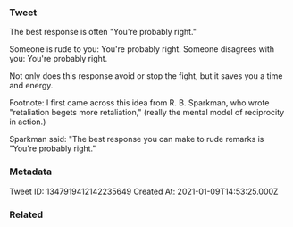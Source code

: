 ### Tweet
The best response is often "You're probably right."

Someone is rude to you: You're probably right. 
Someone disagrees with you: You're probably right.

Not only does this response avoid or stop the fight, but it saves you a time and energy.

Footnote: I first came across this idea from R. B. Sparkman, who wrote "retaliation begets more retaliation," (really the mental model of reciprocity in action.)

Sparkman said: "The best response you can make to rude remarks is "You're probably right."

### Metadata
Tweet ID: 1347919412142235649
Created At: 2021-01-09T14:53:25.000Z

### Related

